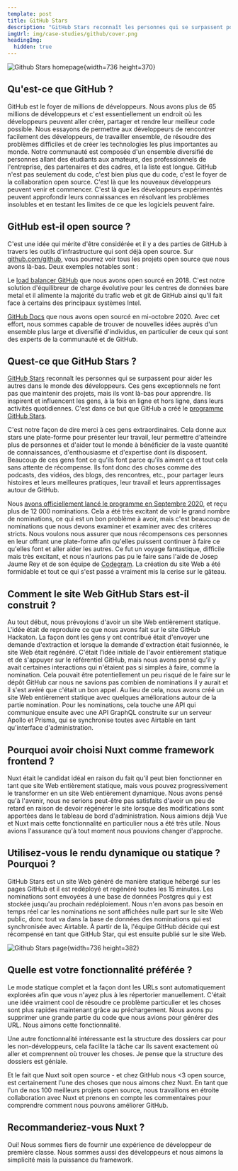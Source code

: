 ```yaml
---
template: post
title: GitHub Stars
description: "GitHub Stars reconnaît les personnes qui se surpassent pour aider les autres dans le monde des développeurs. Ces gens exceptionnels ne font pas que maintenir des projets, mais ils vont là-bas pour apprendre. Ils inspirent et influencent les gens, à la fois en ligne et hors ligne, dans leurs activités quotidiennes. C'est dans ce but que GitHub a créé le programme GitHub Stars."
imgUrl: img/case-studies/github/cover.png
headingImg:
  hidden: true
---
```

![Github Stars homepage](img/case-studies/github/main.png){width=736 height=370}

## Qu'est-ce que GitHub ?

GitHub est le foyer de millions de développeurs. Nous avons plus de 65 millions de développeurs et c'est essentiellement un endroit où les développeurs peuvent aller créer, partager et rendre leur meilleur code possible. Nous essayons de permettre aux développeurs de rencontrer facilement des développeurs, de travailler ensemble, de résoudre des problèmes difficiles et de créer les technologies les plus importantes au monde. Notre communauté est composée d'un ensemble diversifié de personnes allant des étudiants aux amateurs, des professionnels de l'entreprise, des partenaires et des cadres, et la liste est longue. GitHub n'est pas seulement du code, c'est bien plus que du code, c'est le foyer de la collaboration open source. C'est là que les nouveaux développeurs peuvent venir et commencer. C'est là que les développeurs expérimentés peuvent approfondir leurs connaissances en résolvant les problèmes insolubles et en testant les limites de ce que les logiciels peuvent faire.

## GitHub est-il open source ?

C'est une idée qui mérite d'être considérée et il y a des parties de GitHub à travers les outils d'infrastructure qui sont déjà open source. Sur [github.com/github](https://github.com/github/), vous pourrez voir tous les projets open source que nous avons là-bas. Deux exemples notables sont :

  Le [load balancer GitHub](https://github.blog/2018-08-08-glb-director-open-source-load-balancer/) que nous avons open sourcé en 2018. C'est notre solution d'équilibreur de charge évolutive pour les centres de données bare metal et il alimente la majorité du trafic web et git de GitHub ainsi qu'il fait face à certains des principaux systèmes Intel. 

  [GitHub Docs](https://github.blog/2020-10-14-how-we-open-sourced-docs-github-com/) que nous avons open sourcé en mi-octobre 2020. Avec cet effort, nous sommes capable de trouver de nouvelles idées auprès d'un ensemble plus large et diversifié d'individus, en particulier de ceux qui sont des experts de la communauté et de GitHub.

## Quest-ce que GitHub Stars ?

[GitHub Stars](http://stars.github.com/) reconnaît les personnes qui se surpassent pour aider les autres dans le monde des développeurs. Ces gens exceptionnels ne font pas que maintenir des projets, mais ils vont là-bas pour apprendre. Ils inspirent et influencent les gens, à la fois en ligne et hors ligne, dans leurs activités quotidiennes. C'est dans ce but que GitHub a créé le [programme GitHub Stars](http://stars.github.com/).

C'est notre façon de dire merci à ces gens extraordinaires. Cela donne aux stars une plate-forme pour présenter leur travail, leur permettre d'atteindre plus de personnes et d'aider tout le monde à bénéficier de la vaste quantité de connaissances, d'enthousiasme et d'expertise dont ils disposent. Beaucoup de ces gens font ce qu'ils font parce qu'ils aiment ça et tout cela sans attente de récompense. Ils font donc des choses comme des podcasts, des vidéos, des blogs, des rencontres, etc., pour partager leurs histoires et leurs meilleures pratiques, leur travail et leurs apprentissages autour de GitHub.

Nous [avons officiellement lancé le programme en Septembre 2020](https://github.blog/2020-09-03-introducing-the-github-stars-program/), et reçu plus de 12 000 nominations. Cela a été très excitant de voir le grand nombre de nominations, ce qui est un bon problème à avoir, mais c'est beaucoup de nominations que nous devons examiner et examiner avec des critères stricts. Nous voulons nous assurer que nous récompensons ces personnes en leur offrant une plate-forme afin qu'elles puissent continuer à faire ce qu'elles font et aller aider les autres. Ce fut un voyage fantastique, difficile mais très excitant, et nous n'aurions pas pu le faire sans l'aide de Josep Jaume Rey et de son équipe de [Codegram](https://www.codegram.com/). La création du site Web a été formidable et tout ce qui s'est passé a vraiment mis la cerise sur le gâteau.

## Comment le site Web GitHub Stars est-il construit ?

Au tout début, nous prévoyions d'avoir un site Web entièrement statique. L'idée était de reproduire ce que nous avons fait sur le site GitHub Hackaton. La façon dont les gens y ont contribué était d'envoyer une demande d'extraction et lorsque la demande d'extraction était fusionnée, le site Web était regénéré. C'était l'idée initiale de l'avoir entièrement statique et de s'appuyer sur le référentiel GitHub, mais nous avons pensé qu'il y avait certaines interactions qui n'étaient pas si simples à faire, comme la nomination. Cela pouvait être potentiellement un peu risqué de le faire sur le dépôt GitHub car nous ne savions pas combien de nominations il y aurait et il s'est avéré que c'était un bon appel. Au lieu de cela, nous avons créé un site Web entièrement statique avec quelques améliorations autour de la partie nomination. Pour les nominations, cela touche une API qui communique ensuite avec une API GraphQL construite sur un serveur Apollo et Prisma, qui se synchronise toutes avec Airtable en tant qu'interface d'administration.

## Pourquoi avoir choisi Nuxt comme framework frontend ?

Nuxt était le candidat idéal en raison du fait qu'il peut bien fonctionner en tant que site Web entièrement statique, mais vous pouvez progressivement le transformer en un site Web entièrement dynamique. Nous avons pensé qu'à l'avenir, nous ne serions peut-être pas satisfaits d'avoir un peu de retard en raison de devoir régénérer le site lorsque des modifications sont apportées dans le tableau de bord d'administration. Nous aimions déjà Vue et Nuxt mais cette fonctionnalité en particulier nous a été très utile. Nous avions l'assurance qu'à tout moment nous pouvions changer d'approche.

## Utilisez-vous le rendu dynamique ou statique ? Pourquoi ?

GitHub Stars est un site Web généré de manière statique hébergé sur les pages GitHub et il est redéployé et regénéré toutes les 15 minutes. Les nominations sont envoyées à une base de données Postgres qui y est stockée jusqu'au prochain redéploiement. Nous n'en avons pas besoin en temps réel car les nominations ne sont affichées nulle part sur le site Web public, donc tout va dans la base de données des nominations qui est synchronisée avec Airtable. À partir de là, l'équipe GitHub décide qui est récompensé en tant que GitHub Star, qui est ensuite publié sur le site Web.

![Github Stars page](img/case-studies/github/1.png){width=736 height=382}

## Quelle est votre fonctionnalité préférée ?

Le mode statique complet et la façon dont les URLs sont automatiquement explorées afin que vous n'ayez plus à les répertorier manuellement. C'était une idée vraiment cool de résoudre ce problème particulier et les choses sont plus rapides maintenant grâce au préchargement. Nous avons pu supprimer une grande partie du code que nous avions pour générer des URL. Nous aimons cette fonctionnalité.

Une autre fonctionnalité intéressante est la structure des dossiers car pour les non-développeurs, cela facilite la tâche car ils savent exactement où aller et comprennent où trouver les choses. Je pense que la structure des dossiers est géniale.

Et le fait que Nuxt soit open source - et chez GitHub nous <3 open source, est certainement l'une des choses que nous aimons chez Nuxt. En tant que l'un de nos 100 meilleurs projets open source, nous travaillons en étroite collaboration avec Nuxt et prenons en compte les commentaires pour comprendre comment nous pouvons améliorer GitHub.

## Recommanderiez-vous Nuxt ?

Oui! Nous sommes fiers de fournir une expérience de développeur de première classe. Nous sommes aussi des développeurs et nous aimons la simplicité mais la puissance du framework.
